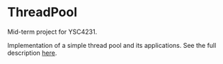 # ThreadPool

Mid-term project for YSC4231.

Implementation of a simple thread pool and its applications. See the full description [here](https://ilyasergey.net/YSC4231/week-07-midterm-project.html).
